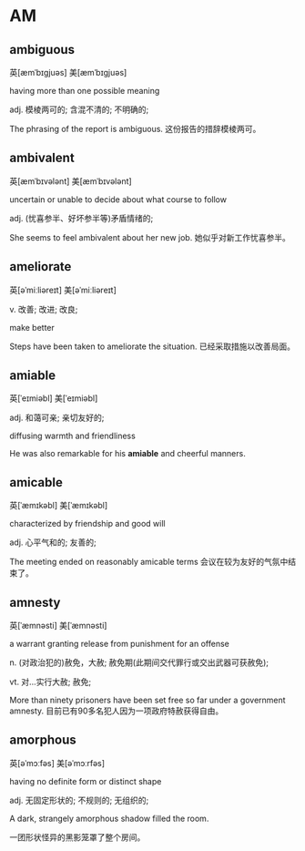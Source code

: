 # AM

## ambiguous

英\[æmˈbɪɡjuəs\] 美\[æmˈbɪɡjuəs\] 

having more than one possible meaning

adj. 模棱两可的; 含混不清的; 不明确的; 

The phrasing of the report is ambiguous. 这份报告的措辞模棱两可。

## ambivalent

英\[æmˈbɪvələnt\] 美\[æmˈbɪvələnt\] 

uncertain or unable to decide about what course to follow

adj. \(忧喜参半、好坏参半等\)矛盾情绪的; 

She seems to feel ambivalent about her new job. 她似乎对新工作忧喜参半。

## ameliorate

英\[əˈmiːliəreɪt\] 美\[əˈmiːliəreɪt\] 

v. 改善; 改进; 改良;

make better

Steps have been taken to ameliorate the situation. 已经采取措施以改善局面。

## amiable

英[ˈeɪmiəbl] 美[ˈeɪmiəbl]

adj.	和蔼可亲; 亲切友好的;

diffusing warmth and friendliness

He was also remarkable for his **amiable** and cheerful manners.

## amicable

英\[ˈæmɪkəbl\] 美\[ˈæmɪkəbl\]

characterized by friendship and good will

adj. 心平气和的; 友善的; 

The meeting ended on reasonably amicable terms 会议在较为友好的气氛中结束了。

## amnesty

英\[ˈæmnəsti\] 美\[ˈæmnəsti\]

a warrant granting release from punishment for an offense

n. \(对政治犯的\)赦免，大赦; 赦免期\(此期间交代罪行或交出武器可获赦免\);

 vt. 对…实行大赦; 赦免; 

More than ninety prisoners have been set free so far under a government amnesty. 目前已有90多名犯人因为一项政府特赦获得自由。

## amorphous

英\[əˈmɔːfəs\] 美\[əˈmɔːrfəs\]

having no definite form or distinct shape

adj. 无固定形状的; 不规则的; 无组织的; 

A dark, strangely amorphous shadow filled the room. 

一团形状怪异的黑影笼罩了整个房间。

